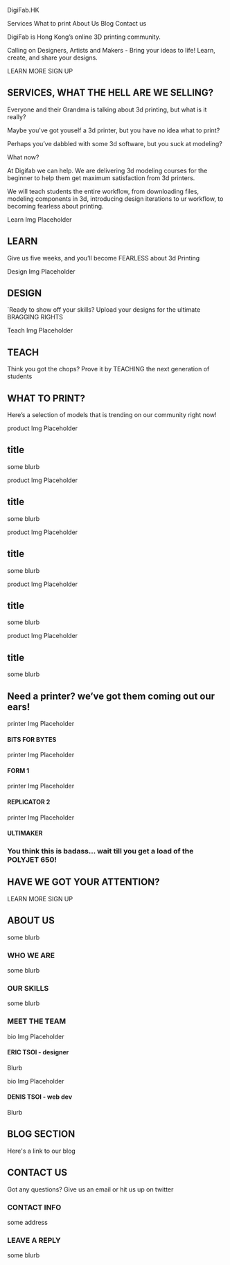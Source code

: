 


<!-- Nav Bar-->
<!-- Logo -->
DigiFab.HK
<!-- Logo end -->

Services
What to print
About Us
Blog
Contact us
<!-- Nav Bar end -->






<!-- carousel img -->
 DigiFab is Hong Kong’s 
online 3D printing community.
 
Calling on Designers, Artists and Makers - Bring your ideas to life!
Learn, create, and share your designs. 

<!-- buttons -->
LEARN MORE
SIGN UP
<!-- buttons end -->

<!-- add carousel arrows -->
<!-- carousel end -->

<!-- ==================== line ======================= -->


<!-- Services -->
<h2>SERVICES, WHAT THE HELL ARE WE SELLING?</h2>


<p>Everyone and their Grandma is talking about 3d printing, but what is it really?

Maybe you've got youself a 3d printer, but you have no idea what to print? 

Perhaps you’ve dabbled with some 3d software, but you suck at modeling?

What now?

At Digifab we can help. We are delivering 3d modeling courses for the beginner to help them get maximum satisfaction from 3d printers.

We will teach students the entire workflow, from downloading files, modeling components in 3d, introducing design iterations to ur workflow, to becoming fearless about printing. 
</p>


<!-- ==================== line ======================= -->

<!-- third col -->
Learn Img Placeholder

<h2>LEARN</h2>
<p>Give us five weeks, and you’ll become FEARLESS about 3d Printing</p>

<!-- third col -->
Design Img Placeholder

<h2>DESIGN</h2>
<p>`Ready to show off your skills? 
Upload your designs for the ultimate BRAGGING RIGHTS</p>

<!-- third col -->
Teach Img Placeholder

<h2>TEACH</h2>
<p>Think you got the chops?
Prove it by TEACHING the next generation 
of students</p>


<!-- ==================== line ======================= -->



<!-- WHAT TO PRINT? -->

<h2>WHAT TO PRINT?</h2>
<p>Here’s a selection of models that is trending on our community right now!
</p>


<!-- fifth col -->
product Img Placeholder

<h2>title</h2>
<p>some blurb</p>

<!-- fifth col -->
product Img Placeholder

<h2>title</h2>
<p>some blurb</p>

<!-- fifth col -->
product Img Placeholder

<h2>title</h2>
<p>some blurb</p>

<!-- fifth col -->
product Img Placeholder

<h2>title</h2>
<p>some blurb</p>

<!-- fifth col -->
product Img Placeholder

<h2>title</h2>
<p>some blurb</p>

<!-- ==================== line ======================= -->

<!-- Need a printer -->
<h2>Need a printer? we’ve got them coming out our ears!</h2>

<!-- forth col -->
printer Img Placeholder
<h4>BITS FOR BYTES</h4>

<!-- forth col -->
printer Img Placeholder
<h4>FORM 1</h4>

<!-- forth col -->
printer Img Placeholder
<h4>REPLICATOR 2</h4>

<!-- forth col -->
printer Img Placeholder
<h4>ULTIMAKER</h4>

<h3>You think this is badass... wait till you get a load of the POLYJET 650!</h3>

<!-- ==================== line ======================= -->

<!-- call to action -->

<h2>HAVE WE GOT YOUR ATTENTION?</h2>

<!-- buttons -->
LEARN MORE
SIGN UP
<!-- buttons end -->

<!-- ==================== line ======================= -->

<!-- about us -->
<h2>ABOUT US</h2>
<p>some blurb</p>
<!-- ==================== line ======================= -->


<!-- half col -->
<h3>WHO WE ARE</h3>
<p>some blurb</p>

<!-- half col -->
<h3>OUR SKILLS</h3>
<p>some blurb</p>

<!-- full col -->
<h3>MEET THE TEAM</h3>

<!-- half col -->
bio Img Placeholder
<h4>ERIC TSOI - designer</h4>
<p>Blurb</p>

<!-- half col -->
bio Img Placeholder
<h4>DENIS TSOI - web dev</h4>
<p>Blurb</p>

<!-- ==================== line ======================= -->

<!-- blog section -->
<h2>BLOG SECTION</h2>
<p>Here's a link to our blog</p>


<!-- =================== FOOTER ====================== -->

<!-- footer -->
<h2>CONTACT US</h2>
<p>Got any questions? Give us an email or hit us up on twitter</p>
<!-- ==================== line ======================= -->


<!-- half col -->
<h3>CONTACT INFO</h3>
<p>some address</p>

<!-- half col -->
<h3>LEAVE A REPLY</h3>
<p>some blurb</p>

<!-- full col -->
<!-- MAP -->






